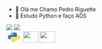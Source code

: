 - 👋 Olá me Chamo Pedro Riguette
- 📘 Estudo Python e faço ADS

<div>
  <img height="180em" src="https://github-readme-stats.vercel.app/api?username=pedroriguette&show_icons=true/>
  <img height="180em" src="https://github-readme-stats.vercel.app/api?username=pedroriguette&show_icons=true&theme=radical"/>
  <img height="180em" src="https://github-readme-stats.vercel.app/api?username=pedroriguette&show_icons=true&theme=dark"
</div>

<div>
  <img align="center" height="30" width="40" src="https://raw.githubusercontent.com/devicons/devicon/master/icons/python/python-original.svg" />
  <img align="center" height="30" width="40" src="https://cdn.jsdelivr.net/gh/devicons/devicon/icons/django/django-plain-wordmark.svg" />
  <img align="center" height="30" width="40" src="https://cdn.jsdelivr.net/gh/devicons/devicon@latest/icons/djangorest/djangorest-plain-wordmark.svg" />
</div>
